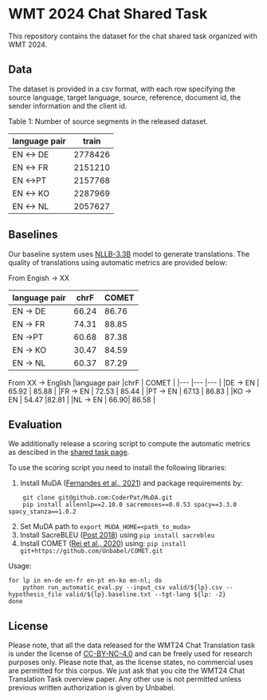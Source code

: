 # WMT 2024 Chat Shared Task

This repository contains the dataset for the chat shared task organized with WMT 2024.

## Data

The dataset is provided in a csv format, with each row specifying the source language, target language, source, reference, document id, the sender information and the client id.

Table 1: Number of source segments in the released dataset.

|language pair	|train	|
|---	|---	|
|EN <-> DE	|2778426	|
|EN <-> FR	|2151210	|
|EN <->PT	|2157768	|
|EN <-> KO	  |2287969	|
|EN <-> NL	  |2057627	| 


## Baselines 

Our baseline system uses [NLLB-3.3B](https://huggingface.co/facebook/nllb-200-3.3B) model to generate translations. The quality of translations using automatic metrics are provided below:

From Engish -> XX

|language pair	|chrF	| COMET | 
|---	|---	|---	|
|EN -> DE	| 66.24	| 86.76	|
|EN -> FR	| 74.31	| 88.85 |
|EN ->PT	| 60.68	| 87.38	|
|EN -> KO	  | 30.47	| 84.59 |
|EN -> NL	  |	60.37| 87.29	|

From XX -> English
|language pair	|chrF	| COMET | 
|---	|---	|---	|
|DE -> EN	| 65.92	| 85.88 | 
|FR	-> EN | 72.53	| 85.44 |
|PT -> EN	| 67.13	| 86.83 | 
|KO -> EN	  |	54.47 |82.81 |
|NL -> EN	  |	 66.90| 86.58 |  

## Evaluation 

We additionally release a scoring script to compute the automatic metrics as descibed in the [shared task page](https://www2.statmt.org/wmt24/chat-task.html).

To use the scoring script you need to install the following libraries:

1. Install MuDA ([Fernandes et al., 2021](https://aclanthology.org/2023.acl-long.36/)) and package requirements by:
```
    git clone git@github.com:CoderPat/MuDA.git
    pip install allennlp==2.10.0 sacremoses==0.0.53 spacy==3.3.0 spacy_stanza==1.0.2
```
2. Set MuDA path to `export MUDA_HOME=<path_to_muda>`
3. Install SacreBLEU ([Post 2018](https://aclanthology.org/W18-6319/)) using ```pip install sacrebleu```
4. Install COMET ([Rei et al., 2020](https://aclanthology.org/2020.emnlp-main.213/)) using:
```pip install git+https://github.com/Unbabel/COMET.git```


Usage:

```
for lp in en-de en-fr en-pt en-ko en-nl; do
    python run_automatic_eval.py --input_csv valid/${lp}.csv --hypothesis_file valid/${lp}.baseline.txt --tgt-lang ${lp: -2}
done
```

## License

Please note, that all the data released for the WMT24 Chat Translation task is under the license of [CC-BY-NC-4.0](https://creativecommons.org/licenses/by-nc/4.0/) and can be freely used for research purposes only. Please note that, as the license states, no commercial uses are permitted for this corpus. We just ask that you cite the WMT24 Chat Translation Task overview paper. Any other use is not permitted unless previous written authorization is given by Unbabel.
